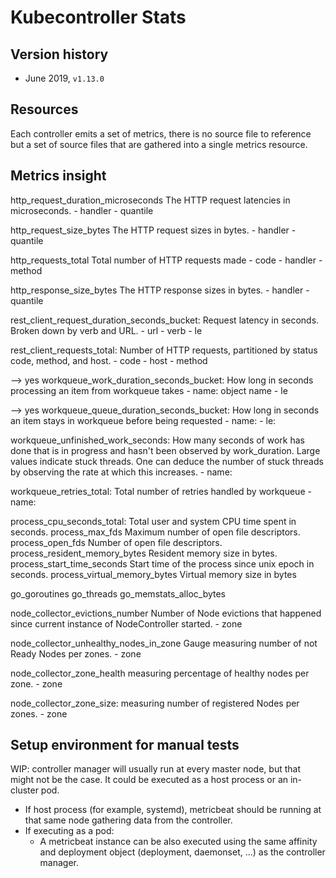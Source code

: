 # Kubecontroller Stats

## Version history

- June 2019, `v1.13.0`

## Resources

Each controller emits a set of metrics, there is no source file to reference but a set of source files that are gathered into a single metrics resource.

## Metrics insight


http_request_duration_microseconds The HTTP request latencies in microseconds.
    - handler
    - quantile

http_request_size_bytes The HTTP request sizes in bytes.
    - handler
    - quantile

http_requests_total Total number of HTTP requests made
    - code
    - handler
    - method

http_response_size_bytes The HTTP response sizes in bytes.
    - handler
    - quantile


rest_client_request_duration_seconds_bucket: Request latency in seconds. Broken down by verb and URL.
    - url
    - verb
    - le

rest_client_requests_total: Number of HTTP requests, partitioned by status code, method, and host.
    - code
    - host
    - method

--> yes
workqueue_work_duration_seconds_bucket: How long in seconds processing an item from workqueue takes
    - name: object name
    - le

--> yes
workqueue_queue_duration_seconds_bucket: How long in seconds an item stays in workqueue before being requested
    - name: 
    - le:

workqueue_unfinished_work_seconds: How many seconds of work has done that is in progress and hasn't been observed by work_duration. Large values indicate stuck threads. One can deduce the number of stuck threads by observing the rate at which this increases.
    - name: 

workqueue_retries_total: Total number of retries handled by workqueue
    - name:


process_cpu_seconds_total: Total user and system CPU time spent in seconds.
process_max_fds Maximum number of open file descriptors.
process_open_fds Number of open file descriptors.
process_resident_memory_bytes Resident memory size in bytes.
process_start_time_seconds Start time of the process since unix epoch in seconds.
process_virtual_memory_bytes Virtual memory size in bytes



go_goroutines
go_threads
go_memstats_alloc_bytes


node_collector_evictions_number Number of Node evictions that happened since current instance of NodeController started.
    - zone

node_collector_unhealthy_nodes_in_zone Gauge measuring number of not Ready Nodes per zones.
    - zone

node_collector_zone_health measuring percentage of healthy nodes per zone.
    - zone

node_collector_zone_size: measuring number of registered Nodes per zones.
    - zone



## Setup environment for manual tests

WIP: controller manager will usually run at every master node, but that might not be the case. It could be executed as a host process or an in-cluster pod.

- If host process (for example, systemd), metricbeat should be running at that same node gathering data from the controller.
- If executing as a pod:
    - A metricbeat instance can be also executed using the same affinity and deployment object (deployment, daemonset, ...) as the controller manager.












